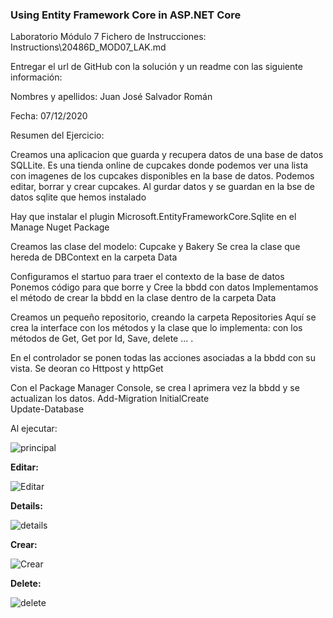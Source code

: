 ### Using Entity Framework Core in ASP.NET Core

Laboratorio Módulo 7
Fichero de Instrucciones: Instructions\20486D_MOD07_LAK.md

Entregar el url de GitHub con la solución y un readme con las siguiente información:

Nombres y apellidos: Juan José Salvador Román

Fecha: 07/12/2020

Resumen del Ejercicio:

Creamos una aplicacion que guarda y recupera datos de una base de datos SQLLite.  Es una tienda online de cupcakes donde podemos ver una lista con imagenes de los cupcakes disponibles en la base de datos. Podemos editar, borrar y crear cupcakes.  Al gurdar datos y se guardan en la bse de datos sqlite que hemos instalado

Hay que instalar el plugin Microsoft.EntityFrameworkCore.Sqlite en el Manage Nuget Package

Creamos las clase del modelo:
Cupcake y Bakery
Se crea la clase que hereda de DBContext en la carpeta Data

Configuramos el startuo para traer el contexto de la base de datos
Ponemos código para que borre y Cree la bbdd con datos
Implementamos el método de crear la bbdd en la clase dentro de la carpeta Data

Creamos un pequeño repositorio, creando la carpeta Repositories
Aquí se crea la interface con los métodos y la clase que lo implementa: con los métodos de Get, Get por Id, Save, delete ... .

En el controlador se ponen todas las acciones asociadas a la bbdd con su vista. Se deoran co Httpost y httpGet

Con el Package Manager Console, se crea l aprimera vez la bbdd y se actualizan los datos.
Add-Migration InitialCreate  
Update-Database  

Al ejecutar:

![principal](https://github.com/JuanjoSalva/Using-Entity-Framework-Core-in-ASP.NET-Core/blob/master/Cupcakes/img/principal.PNG)



**Editar:**

![Editar](https://github.com/JuanjoSalva/Using-Entity-Framework-Core-in-ASP.NET-Core/blob/master/Cupcakes/img/Editar.PNG)

**Details:**

![details](https://github.com/JuanjoSalva/Using-Entity-Framework-Core-in-ASP.NET-Core/blob/master/Cupcakes/img/details.PNG)

**Crear:**

![Crear](https://github.com/JuanjoSalva/Using-Entity-Framework-Core-in-ASP.NET-Core/blob/master/Cupcakes/img/Crear.PNG)

**Delete:**

![delete](https://github.com/JuanjoSalva/Using-Entity-Framework-Core-in-ASP.NET-Core/blob/master/Cupcakes/img/delete.PNG)
